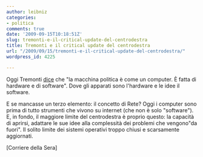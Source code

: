 ```yaml
---
author: leibniz
categories:
- politica
comments: true
date: '2009-09-15T10:18:51Z'
slug: tremonti-e-il-critical-update-del-centrodestra
title: Tremonti e il critical update del centrodestra
url: "/2009/09/15/tremonti-e-il-critical-update-del-centrodestra/"
wordpress_id: 4225

---
```

Oggi Tremonti [dice](http://www.corriere.it/politica/09_settembre_15/aldo_cazzullo_il_pdl_discuta_sulle_idee_di_fini%20_78110700-a1bb-11de-a593-00144f02aabc.shtml) che "la macchina politica è come un computer. È fatta di hardware e di software". Dove gli apparati sono l'hardware e le idee il software.

E se mancasse un terzo elemento: il concetto di Rete? Oggi i computer sono prima di tutto strumenti che vivono su internet (che non è solo "software"). E, in fondo, il maggiore limite del centrodestra è proprio questo: la capacità di aprirsi, adattare le sue idee alla complessità dei problemi che vengono"da fuori". Il solito limite dei sistemi operativi troppo chiusi e scarsamente aggiornati.

[Corriere della Sera] [](http://www.corriere.it/politica/09_settembre_15/aldo_cazzullo_il_pdl_discuta_sulle_idee_di_fini%20_78110700-a1bb-11de-a593-00144f02aabc.shtml)

